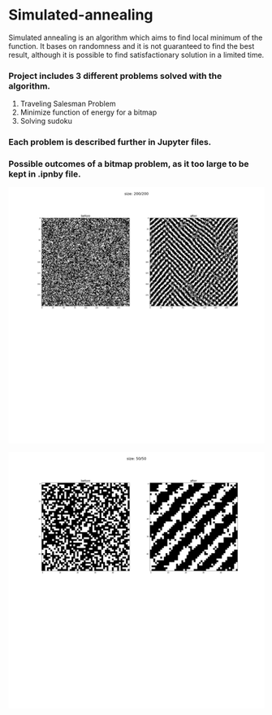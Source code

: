 # Simulated-annealing

Simulated annealing is an algorithm which aims to find local minimum of the function. It bases on randomness and it is not guaranteed to find the best result, although it is possible to find satisfactionary solution in a limited time.

### Project includes 3 different problems solved with the algorithm. 
1) Traveling Salesman Problem
2) Minimize function of energy for a bitmap
3) Solving sudoku
### Each problem is described further in Jupyter files.

### Possible outcomes of a bitmap problem, as it too large to be kept in .ipnby file.
![Alt text](images/christmas_tree_neibourhood.png?raw=true "chistmas_tree")

![Alt text](images/results_2.png?raw=true "fun_result")
